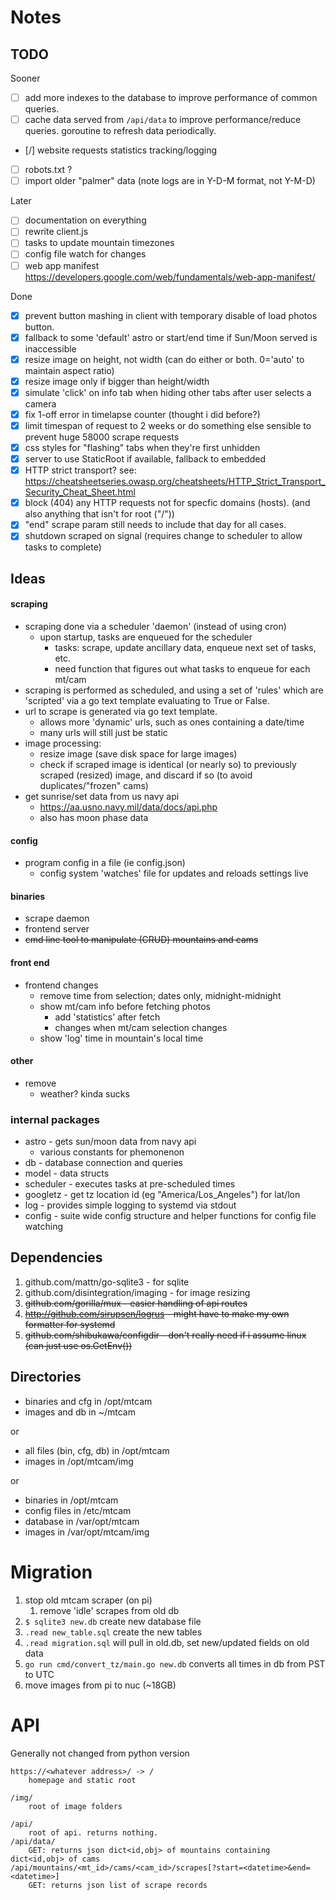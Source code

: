 # Notes

## TODO

Sooner
- [ ] add more indexes to the database to improve performance of common queries.
- [ ] cache data served from `/api/data` to improve performance/reduce queries. goroutine to refresh data periodically.
- [/] website requests statistics tracking/logging
- [ ] robots.txt ?
- [ ] import older "palmer" data (note logs are in Y-D-M format, not Y-M-D)

Later
- [ ] documentation on everything
- [ ] rewrite client.js
- [ ] tasks to update mountain timezones
- [ ] config file watch for changes
- [ ] web app manifest https://developers.google.com/web/fundamentals/web-app-manifest/

Done
- [x] prevent button mashing in client with temporary disable of load photos button.
- [x] fallback to some 'default' astro or start/end time if Sun/Moon served is inaccessible
- [x] resize image on height, not width (can do either or both. 0='auto' to maintain aspect ratio)
- [x] resize image only if bigger than height/width
- [x] simulate 'click' on info tab when hiding other tabs after user selects a camera
- [x] fix 1-off error in timelapse counter (thought i did before?)
- [x] limit timespan of request to 2 weeks or do something else sensible to prevent huge 58000 scrape requests
- [x] css styles for "flashing" tabs when they're first unhidden
- [x] server to use StaticRoot if available, fallback to embedded
- [x] HTTP strict transport? see: https://cheatsheetseries.owasp.org/cheatsheets/HTTP_Strict_Transport_Security_Cheat_Sheet.html
- [x] block (404) any HTTP requests not for specfic domains (hosts). (and also anything that isn't for root ("/"))
- [x] "end" scrape param still needs to include that day for all cases.
- [x] shutdown scraped on signal (requires change to scheduler to allow tasks to complete)

## Ideas

#### scraping
- scraping done via a scheduler 'daemon' (instead of using cron)
    - upon startup, tasks are enqueued for the scheduler
        - tasks: scrape, update ancillary data, enqueue next set of tasks, etc.
        - need function that figures out what tasks to enqueue for each mt/cam
- scraping is performed as scheduled, and using a set of 'rules' which are
    'scripted' via a go text template evaluating to True or False.
- url to scrape is generated via go text template.
    - allows more 'dynamic' urls, such as ones containing a date/time
    - many urls will still just be static
- image processing:
    - resize image (save disk space for large images)
    - check if scraped image is identical (or nearly so) to previously scraped (resized)
        image, and discard if so (to avoid duplicates/"frozen" cams)
- get sunrise/set data from us navy api
    - https://aa.usno.navy.mil/data/docs/api.php
    - also has moon phase data

#### config
- program config in a file (ie config.json)
    - config system 'watches' file for updates and reloads settings live

#### binaries
- scrape daemon
- frontend server
- ~~cmd line tool to manipulate (CRUD) mountains and cams~~

#### front end
- frontend changes
    - remove time from selection; dates only, midnight-midnight
    - show mt/cam info before fetching photos
        - add 'statistics' after fetch
        - changes when mt/cam selection changes
    - show 'log' time in mountain's local time

#### other
- remove
    - weather? kinda sucks

### internal packages
- astro - gets sun/moon data from navy api
    - various constants for phemonenon
- db - database connection and queries
- model - data structs
- scheduler - executes tasks at pre-scheduled times
- googletz - get tz location id (eg "America/Los_Angeles") for lat/lon
- log - provides simple logging to systemd via stdout
- config - suite wide config structure and helper functions for config file watching

## Dependencies
1. github.com/mattn/go-sqlite3 - for sqlite
1. github.com/disintegration/imaging - for image resizing
1. ~~github.com/gorilla/mux - easier handling of api routes~~
1. ~~http://github.com/sirupsen/logrus - might have to make my own formatter for systemd~~
1. ~~github.com/shibukawa/configdir - don't really need if i assume linux (can just use os.GetEnv())~~

## Directories
- binaries and cfg in /opt/mtcam
- images and db in ~/mtcam

or 

- all files (bin, cfg, db) in /opt/mtcam
- images in /opt/mtcam/img

or

- binaries in /opt/mtcam
- config files in /etc/mtcam
- database in /var/opt/mtcam
- images in /var/opt/mtcam/img

# Migration
1. stop old mtcam scraper (on pi)
    1. remove 'idle' scrapes from old db
2. `$ sqlite3 new.db` create new database file
3. `.read new_table.sql` create the new tables
4. `.read migration.sql`  will pull in old.db, set new/updated fields on old data
5. `go run cmd/convert_tz/main.go new.db`  converts all times in db from PST to UTC
6. move images from pi to nuc (~18GB)

# API
Generally not changed from python version

    https://<whatever address>/ -> /
        homepage and static root

    /img/
        root of image folders

    /api/
        root of api. returns nothing.
    /api/data/
        GET: returns json dict<id,obj> of mountains containing dict<id,obj> of cams
    /api/mountains/<mt_id>/cams/<cam_id>/scrapes[?start=<datetime>&end=<datetime>]
        GET: returns json list of scrape records
